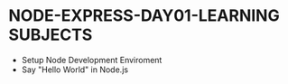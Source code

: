 # NODE-EXPRESS-DAY01-LEARNING SUBJECTS

- Setup Node Development Enviroment
- Say "Hello World" in Node.js
